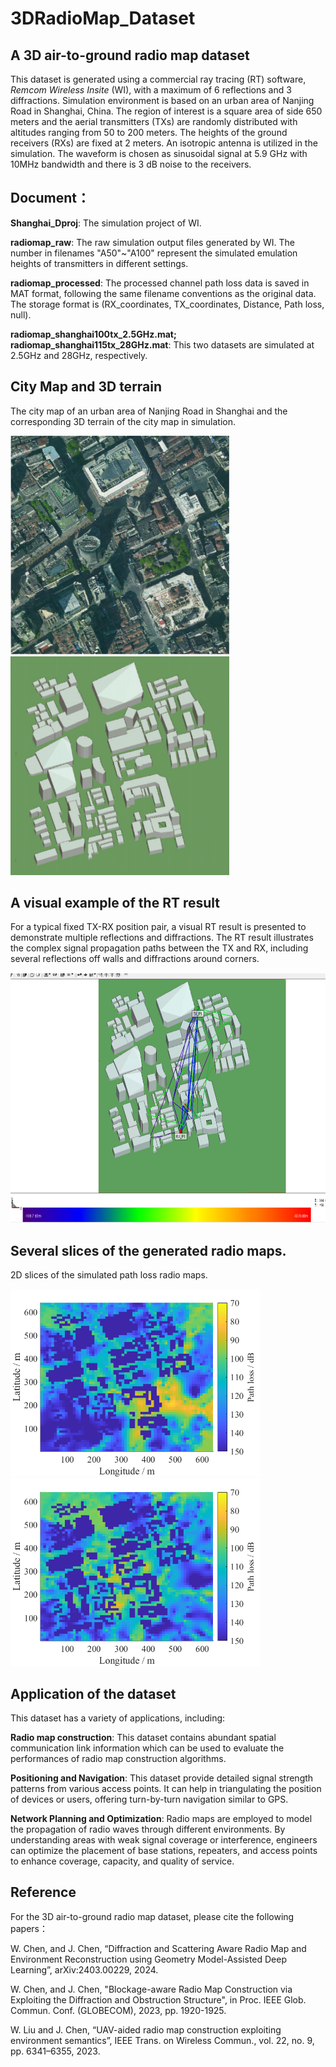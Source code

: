 # 3DRadioMap_Dataset
## A 3D air-to-ground radio map dataset

This dataset is generated using a commercial ray tracing (RT) software, _Remcom Wireless Insite_ (WI), with a maximum of 6 reflections and 3 diffractions. Simulation environment is based on an urban area of Nanjing Road in Shanghai, China. The region of interest is a square area of side 650 meters and the aerial transmitters (TXs) are randomly distributed with altitudes ranging from 50 to 200 meters. The heights of the ground receivers (RXs) are fixed at 2 meters. An isotropic antenna is utilized in the simulation. The waveform is chosen as sinusoidal signal at 5.9 GHz with 10MHz bandwidth and there is 3 dB noise to the receivers.

## Document：
**Shanghai_Dproj**: The simulation project of WI.

**radiomap_raw**: The raw simulation output files generated by WI. The number in filenames "A50"~"A100" represent the simulated emulation heights of transmitters in different settings.

**radiomap_processed**: The processed channel path loss data is saved in MAT format, following the same filename conventions as the original data. The storage format is (RX_coordinates, TX_coordinates, Distance, Path loss, null).

**radiomap_shanghai100tx_2.5GHz.mat; radiomap_shanghai115tx_28GHz.mat**: This two datasets are simulated at 2.5GHz and 28GHz, respectively.

## City Map and 3D terrain

The city map of an urban area of Nanjing Road in Shanghai and the corresponding 3D terrain of the city map in simulation.

<img src="https://github.com/chenwangqian-dr/3DRadioMap_Dataset/blob/main/figures/CityMap.jpg" width="350px" height="350"> <img src="https://github.com/chenwangqian-dr/3DRadioMap_Dataset/blob/main/figures/3DMap.jpg" width="350px" height="350">

## A visual example of the RT result

For a typical fixed TX-RX position pair, a visual RT result is presented to demonstrate multiple reflections and diffractions. The RT result illustrates the complex signal propagation paths between the TX and RX, including several reflections off walls and diffractions around corners.

<img src="https://github.com/chenwangqian-dr/3DRadioMap_Dataset/blob/main/figures/Multipath.jpg" width="700px" height="400">

## Several slices of the generated radio maps.

2D slices of the simulated path loss radio maps.

<img src="https://github.com/chenwangqian-dr/3DRadioMap_Dataset/blob/main/figures/RadioMap1.png" width="400px" height="300"> <img src="https://github.com/chenwangqian-dr/3DRadioMap_Dataset/blob/main/figures/RadioMap2.png" width="400px" height="300">

## Application of the dataset

This dataset has a variety of applications, including:

**Radio map construction**: This dataset contains abundant spatial communication link information which can be used to evaluate the performances of radio map construction algorithms.

**Positioning and Navigation**: This dataset provide detailed signal strength patterns from various access points. It can help in triangulating the position of devices or users, offering turn-by-turn navigation similar to GPS.

**Network Planning and Optimization**: Radio maps are employed to model the propagation of radio waves through different environments. By understanding areas with weak signal coverage or interference, engineers can optimize the placement of base stations, repeaters, and access points to enhance coverage, capacity, and quality of service.


## Reference

For the 3D air-to-ground radio map dataset, please cite the following papers：

W. Chen, and J. Chen, “Diffraction and Scattering Aware Radio Map and Environment Reconstruction using Geometry Model-Assisted Deep Learning”, arXiv:2403.00229, 2024.

W. Chen, and J. Chen, "Blockage-aware Radio Map Construction via Exploiting the Diffraction and Obstruction Structure", in Proc. IEEE Glob. Commun. Conf. (GLOBECOM), 2023, pp. 1920-1925.

W. Liu and J. Chen, “UAV-aided radio map construction exploiting environment semantics”, IEEE Trans. on Wireless Commun., vol. 22, no. 9, pp. 6341–6355, 2023.


